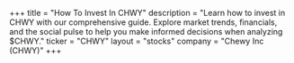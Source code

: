 +++
title = "How To Invest In CHWY"
description = "Learn how to invest in CHWY with our comprehensive guide. Explore market trends, financials, and the social pulse to help you make informed decisions when analyzing $CHWY."
ticker = "CHWY"
layout = "stocks"
company = "Chewy Inc (CHWY)"
+++

